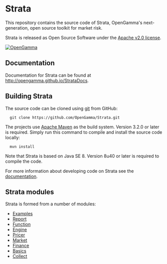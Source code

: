 Strata
======

This repository contains the source code of Strata, OpenGamma's next-generation, open source toolkit for market risk.

Strata is released as Open Source Software under the
[Apache v2.0 license](http://www.apache.org/licenses/LICENSE-2.0.html). 

[![OpenGamma](http://developers.opengamma.com/res/display/default/chrome/masthead_logo.png "OpenGamma")](http://www.opengamma.com)

Documentation
-------------
Documentation for Strata can be found at http://opengamma.github.io/StrataDocs.

Building Strata
-------------------------
The source code can be cloned using [git](http://git-scm.com/) from GitHub:
```
  git clone https://github.com/OpenGamma/Strata.git
```

The projects use [Apache Maven](http://maven.apache.org/) as the build system.
Version 3.2.0 or later is required.
Simply run this command to compile and install the source code locally:

```
  mvn install
```

Note that Strata is based on Java SE 8.
Version 8u40 or later is required to compile the code.

For more information about developing code on Strata
see the [documentation](http://opengamma.github.io/StrataDocs).


Strata modules
--------------

Strata is formed from a number of modules:

* [Examples](examples/README.md)
* [Report](modules/report-beta/README.md)
* [Function](modules/function/README.md)
* [Engine](modules/engine/README.md)
* [Pricer](modules/pricer/README.md)
* [Market](modules/market/README.md)
* [Finance](modules/finance/README.md)
* [Basics](modules/basics/README.md)
* [Collect](modules/collect/README.md)
